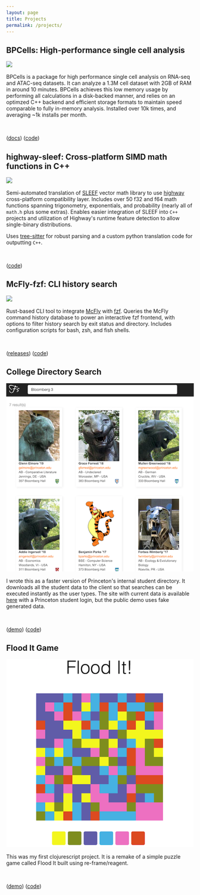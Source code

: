 ```yaml
---
layout: page
title: Projects
permalink: /projects/
---
```


<div class="project">

## BPCells: High-performance single cell analysis
[<img src="https://benparks.net/BPCells-screenshot.png" class="project" />](https://bnprks.github.io/BPCells/)

BPCells is a package for high performance single cell analysis on RNA-seq and ATAC-seq datasets. It can analyze a 1.3M cell dataset with 2GB of RAM in around 10 minutes. BPCells
achieves this low memory usage by performing all calculations in a disk-backed manner, and 
relies on an optimzed C++ backend and efficient storage formats to maintain speed comparable
to fully in-memory analysis. Installed over 10k times, and averaging ~1k installs per month.

<br/>

([docs](https://bnprks.github.io/BPCells/)) ([code](https://github.com/bnprks/BPCells))
</div>


<div class="project">

## highway-sleef: Cross-platform SIMD math functions in C++
[<img src="/highway-sleef-screenshot.png" class="project" />](https://github.com/bnprks/highway-sleef/)

Semi-automated translation of [SLEEF](https://sleef.org/) vector math library to use [highway](https://github.com/google/highway) cross-platform compatibility layer. Includes over 50 f32 and f64 math functions spanning trigonometry, exponentials, and probability (nearly all of `math.h` plus some extras). Enables easier integration of SLEEF into `C++` projects and utilization of Highway's runtime feature detection to allow single-binary distributions.


Uses [tree-sitter](https://tree-sitter.github.io/tree-sitter/) for robust parsing and a custom python translation code for outputting `C++`. 

<br/>

([code](https://github.com/bnprks/highway-sleef/))
</div>

<div class="project">

## McFly-fzf: CLI history search
[<img src="/mcfly-fzf-screenshot.png" class="project" />](https://github.com/bnprks/mcfly-fzf/)

Rust-based CLI tool to integrate [McFly](https://github.com/cantino/mcfly) with [fzf](https://github.com/junegunn/fzf). Queries the McFly command history database to power an interactive fzf frontend, with options to filter history search by exit status and directory. Includes configuration scripts for bash, zsh, and fish shells.

<br/>

([releases](https://github.com/bnprks/mcfly-fzf/releases)) ([code](https://github.com/bnprks/mcfly-fzf/))
</div>


<div class="project">

## College Directory Search
[<img src="/search-screenshot.png" class="project" />](/search/)



I wrote this as a faster version of Princeton's internal student directory. It downloads all the student data to the client so that searches can be executed instantly as the user types. The site with current data is available [here](http://princetonfacebook.com) with a Princeton student login, but the public demo uses fake generated data.

<br/>

([demo](/search/)) ([code](https://github.com/bnprks/people-search))
</div>


<div class="project">

## Flood It Game
[<img src="/flood-it-screenshot.png" class="project" />](/flood-it)

This was my first clojurescript project. It is a remake of a simple puzzle game called
Flood It built using re-frame/reagent.

<br/>

([demo](/flood-it/)) ([code](https://github.com/bnprks/flood-it))
</div>